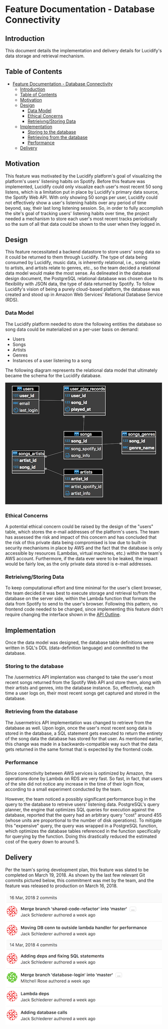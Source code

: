 # Feature Documentation - Database Connectivity

## Introduction

This document details the implementation and delivery details for Lucidify's data storage and retrieval mechanism.

## Table of Contents

- [Feature Documentation - Database Connectivity](#feature-documentation---database-connectivity)
    - [Introduction](#introduction)
    - [Table of Contents](#table-of-contents)
    - [Motivation](#motivation)
    - [Design](#design)
        - [Data Model](#data-model)
        - [Ethical Concerns](#ethical-concerns)
        - [Retrieivng/Storing Data](#retrieivngstoring-data)
    - [Implementation](#implementation)
        - [Storing to the database](#storing-to-the-database)
        - [Retrieving from the database](#retrieving-from-the-database)
        - [Performance](#performance)
    - [Delivery](#delivery)

## Motivation

This feature was motivated by the Lucidify platform's goal of visualizing the platform's users' listening habits on Spotify. Before this feature was implemented, Lucidify could only visualize each user's most recent 50 song listens, which is a limitation put in place by Lucidify's primary data source, the Spotify Web API. With only showing 50 songs per user, Lucidify could not effectively show a user's listening habits over any period of time beyond, say, their last long listening session. So, in order to fully accomplish the site's goal of tracking users' listening habits over time, the project needed a mechanism to store each user's most recent tracks periodically so the sum of all that data could be shown to the user when they logged in.

## Design

This feature necessitated a backend datastore to store users' song data so it could be returned to them through Lucidify. The type of data being consumed by Lucidify, music data, is inherently relational, i.e., songs relate to artists, and artists relate to genres, etc., so the team decided a relational data model would make the most sense. As delineated in the database design document, the PostgreSQL relational database was chosen due to its flexibility with JSON data, the type of data returned by Spotify. To follow Lucidify's vision of being a purely cloud-based platform, the database was created and stood up in Amazon Web Services' Relational Database Service (RDS).

### Data Model

The Lucidify platform needed to store the following entities the database so song data could be materialized on a per-user basis on demand:

- Users
- Songs
- Artists
- Genres
- Instances of a user listening to a song

The following diagram represents the relational data model that ultimately became the schema for the Lucidify database.

![Lucidify Data Model](/Images/er%20diagram.png)

### Ethical Concerns

A potential ethical concern could be raised by the design of the "users" table, which stores the e-mail addresses of the platform's users. The team has assessed the risk and impact of this concern and has concluded that the risk of this private data being compromised is low due to built-in security mechanisms in place by AWS and the fact that the database is only accessible by resources (Lambdas, virtual machines, etc.) within the team's AWS account. Furthermore, if the data ever were to be leaked, the impact would be fairly low, as the only private data stored is e-mail addresses.

### Retrieivng/Storing Data

To keep computational effort and time minimal for the user's client browser, the team decided it was best to execute storage and retrieval to/from the database on the server side, within the Lambda function that formats the data from Spotify to send to the user's browser. Following this pattern, no frontend code needed to be changed, since implementing this feature didn't require changing the interface shown in the [API Outline](API%20Outline.md).

## Implementation

Once the data model was designed, the database table definitions were written in SQL's DDL (data-definition language) and committed to the database.

### Storing to the database

The /usermetrics API implentation was changed to take the user's most recent songs returned from the Spotify Web API and store them, along with their artists and genres, into the database instance. So, effectively, each time a user logs on, their most recent songs get captured and stored in the database.

### Retrieving from the database

The /usermetrics API implementation was changed to retrieve from the database as well. Upon login, once the user's most recent song data is stored in the database, a SQL statement gets executed to return the entirety of the song data the database has stored for that user. As mentioned earlier, this change was made in a backwards-compatible way such that the data gets returned in the same format that is expected by the frontend code.

### Performance

Since conenctivity between AWS services is optimized by Amazon, the operations done by Lambda on RDS are very fast. So fast, in fact, that users of the site did not notice any increase in the time of their login flow, according to a small experiment conducted by the team.

However, the team noticed a possibly significant performance bug in the query to the database to retreive users' listening data. PostgreSQL's query planner, the engine that optimizes SQL queries for execution against the database, reported that the query had an arbitrary query "cost" around 455 (whose units are proportional to the number of disk operations). To mitigate this "expensive" query, the query was wrapped in a PostgreSQL function, which optimizes the database tables referenced in the function specifically for querying by the function. Doing this drastically reduced the estimated cost of the query down to around 5.

## Delivery

Per the team's spring development plan, this feature was slated to be completed on March 19, 2018. As shown by the last few relevant Git commits pictured below, this commitment was met by the team, and the feature was released to production on March 16, 2018.

![Commit History](/Images/db%20commit%20history.png)